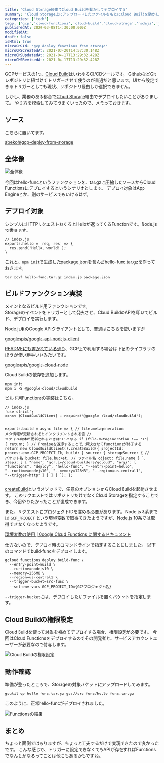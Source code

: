 ```yaml
---
title: 'Cloud Storage経由でCloud Buildを動かしてデプロイする'
summary: 'Cloud Storage上にアップロードしたファイルをもとにCloud Buildを動かしてデプロイするやり方について解説しました。'
categories: ['tech']
tags: ['gcp','cloud-functions','cloud-build','cloud-strage','nodejs','javascript']
publishedAt: 2020-03-08T14:30:00.000Z
modifiedAt: 
draft: false
isHtml: true
microCMSId: 'gcp-deploy-functions-from-storage'
microCMSCreatedAt: 2021-03-20T14:57:30.148Z
microCMSUpdatedAt: 2021-04-17T13:29:32.428Z
microCMSRevisedAt: 2021-04-17T13:29:32.428Z
---
```

<p>GCPサービスの1つ、<a href="https://cloud.google.com/cloud-build">Cloud Build</a>はいわゆるCI/CDツールです。
GithubなどGitレポジトリに紐づけてトリガーさせて使うのが普通だと思います。UIから設定できるトリガーとしても現状、リポジトリ経由しか選択できません。</p>
<p>しかし、業務のある都合で<a href="https://cloud.google.com/storage">Cloud Storage</a>経由でデプロイしたいことがありまして。
やり方を模索してみてうまくいったので、メモっておきます。</p>
<h2 id="ソース">ソース</h2>
<p>こちらに置いてます。</p>
<p><a href="https://github.com/abekoh/gcp-deploy-from-storage">abekoh/gcp-deploy-from-storage</a></p>
<h2 id="全体像">全体像</h2>
<p><img src="https://images.microcms-assets.io/assets/4f79e018736547879adf5670ebeaccc3/fb07fc3a9b2b447fa5c4eadd77006341/gcp-deploy-functions-from-storage.svg" alt="全体像"></p>
<p>今回はhello-funcというファンクションを、tar.gzに圧縮したソースからCloud Functionsにデプロイするというシナリオとします。
デプロイ対象はApp Engineとか、別のサービスでもいけるはず。</p>
<h2 id="デプロイ対象">デプロイ対象</h2>
<p>シンプルにHTTPリクエストおくるとHelloが返ってくるFunctionです。Node.jsで書きます。</p>
<pre><code class="language-javascript">// index.js
exports.hello = (req, res) =&gt; {
  res.send(&#39;Hello, world!&#39;);
}
</code></pre>
<p>これと、<code>npm init</code>で生成したpackage.jsonを含んだhello-func.tar.gzを作っておきます。</p>
<pre><code class="language-bash">tar zcvf hello-func.tar.gz index.js package.json
</code></pre>
<h2 id="ビルドファンクション実装">ビルドファンクション実装</h2>
<p>メインとなるビルド用ファンクションです。<br>Storageのイベントをトリガーとして発火させ、Cloud BuildのAPIを叩いてビルド、デプロイを実行します。</p>
<p>Node.js用のGoogle APIクライアントとして、普通はこちらを使いますが</p>
<p><a href="https://github.com/googleapis/google-api-nodejs-client">googlespis/google-api-nodejs-client</a></p>
<p><a href="https://github.com/googleapis/google-api-nodejs-client#working-with-google-cloud-platform-apis">READMEにも書かれている通り</a>、GCP上で利用する場合は下記のライブラリのほうが使い勝手いいみたいです。</p>
<p><a href="https://github.com/googleapis/google-cloud-node">googleapis/google-cloud-node</a></p>
<p>Cloud Buildの依存を追加します。</p>
<pre><code class="language-bash">npm init
npm i -S @google-cloud/cloudbuild
</code></pre>
<p>ビルド用Functionsの実装はこちら。</p>
<pre><code class="language-javascript">// index.js
&#39;use strict&#39;;
const {CloudBuildClient} = require(&#39;@google-cloud/cloudbuild&#39;);

exports.build = async file =&gt; {
    // file.metageneration: メタ情報が更新されるとインクリメントされる値
    // ファイル自体が更新されるときは&#39;1&#39;となる
    if (file.metageneration !== &#39;1&#39;) {
        return;
    }
    // Promiseを返却することで、解決させてfunctionsが終了する
    return new CloudBuildClient().createBuild({
        projectId: process.env.GCP_PROJECT_ID,
        build: {
            source: {
                storageSource: {
                    // バケット名
                    bucket: file.bucket,
                    // ファイル名
                    object: file.name
                }
            },
            steps: [
                {
                    &quot;name&quot;: &quot;gcr.io/cloud-builders/gcloud&quot;,
                    &quot;args&quot;: [
                        &quot;functions&quot;,
                        &quot;deploy&quot;,
                        &quot;hello-func&quot;,
                        &quot;--entry-point=hello&quot;,
                        &quot;--runtime=nodejs10&quot;,
                        &quot;--memory=128MB&quot;,
                        &quot;--region=us-central1&quot;,
                        &quot;--trigger-http&quot;
                    ]
                }
            ]
        }
    });
};
</code></pre>
<p><a href="https://googleapis.dev/nodejs/cloudbuild/latest/v1.CloudBuildClient.html#createBuild">createBuild</a>というメソッドで、任意のオプションからCloud Buildを起動させます。
このリクエストではリポジトリだけでなくCloud Storageを指定することでき、今回やりたかったことが達成できます。</p>
<p>また、リクエストにプロジェクトIDを含める必要があります。
Node.js 8系までは <code>GCP_PROJECT</code> という環境変数で取得できたようですが、Node.js 10系では取得できなくなったようです。</p>
<p><a href="https://cloud.google.com/functions/docs/env-var#environment_variables_set_automatically">環境変数の使用 | Google Cloud Functions に関するドキュメント</a></p>
<p>仕方ないので、デプロイ時のコマンドラインで指定することにしました。
以下のコマンドでbuild-funcをデプロイします。</p>
<pre><code class="language-bash">gcloud functions deploy build-func \
  --entry-point=build \
  --runtime=nodejs10 \
  --memory=256MB \
  --region=us-central1 \
  --trigger-bucket=src-func \
  --set-env-vars GCP_PROJECT_ID={GCPプロジェクト名}
</code></pre>
<p><code>--trigger-bucket</code>には、デプロイしたいファイルを置くバケットを指定します。</p>
<h2 id="cloud-buildの権限設定">Cloud Buildの権限設定</h2>
<p>Cloud Buildを使って対象を初めてデプロイする場合、権限設定が必要です。
今回はCloud Functionsをデプロイするのでその開発者と、サービスアカウントユーザーが必要なので付与します。</p>
<p><img src="https://images.microcms-assets.io/assets/4f79e018736547879adf5670ebeaccc3/b6e476cf2b8f44a184c181b158484972/cloud-build-settings.png" alt="Cloud Buildの権限設定"></p>
<h2 id="動作確認">動作確認</h2>
<p>準備が整ったところで、Storageの対象バケットにアップロードしてみます。</p>
<pre><code class="language-bash">gsutil cp hello-func.tar.gz gs://src-func/hello-func.tar.gz
</code></pre>
<p>このように、正常hello-funcがデプロイされました。</p>
<p><img src="https://images.microcms-assets.io/assets/4f79e018736547879adf5670ebeaccc3/ef53a10ecb2c47958467d60e7bfcd3ec/result-hello-func.png" alt="Functionsの結果"></p>
<h2 id="まとめ">まとめ</h2>
<p>ちょっと面倒ではありますが、ちょっと工夫するだけで実現できたので良かったです。
こんな感じで、トリガーに設定できなくてもAPIが存在すればFunctionsでなんとかなるってことは他にもあるかもですね。</p>

    